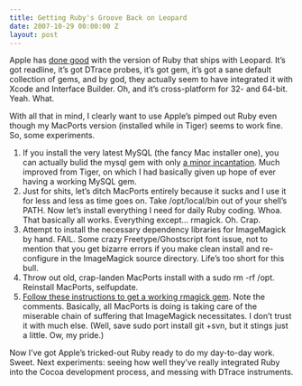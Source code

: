 ```yaml
---
title: Getting Ruby's Groove Back on Leopard
date: 2007-10-29 00:00:00 Z
layout: post
---
```





Apple has [done good](http://trac.macosforge.org/projects/ruby/wiki/WhatsNewInLeopard) with the version of Ruby that ships with Leopard. It’s got readline, it’s got DTrace probes, it’s got gem, it’s got a sane default collection of gems, and by god, they actually seem to have integrated it with Xcode and Interface Builder. Oh, and it’s cross-platform for 32- and 64-bit. Yeah. What.

With all that in mind, I clearly want to use Apple’s pimped out Ruby even though my MacPorts version (installed while in Tiger) seems to work fine. So, some experiments.

1.  If you install the very latest MySQL (the fancy Mac installer one), you can actually bulid the mysql gem with only [a minor incantation](http://trac.macosforge.org/projects/ruby/wiki/Troubleshooting). Much improved from Tiger, on which I had basically given up hope of ever having a working MySQL gem.
2.  Just for shits, let’s ditch MacPorts entirely because it sucks and I use it for less and less as time goes on. Take /opt/local/bin out of your shell’s PATH. Now let’s install everything I need for daily Ruby coding. Whoa. That basically all works. Everything except… rmagick. Oh. Crap.
3.  Attempt to install the necessary dependency libraries for ImageMagick by hand. FAIL. Some crazy Freetype/Ghostscript font issue, not to mention that you get bizarre errors if you make clean install and re-configure in the ImageMagick source directory. Life’s too short for this bull.
4.  Throw out old, crap-landen MacPorts install with a sudo rm -rf /opt. Reinstall MacPorts, selfupdate.
5.  [Follow these instructions to get a working rmagick gem](http://nullstyle.com/2007/10/27/how-to-build-imagemagick-and-install-rmagick-with-macports-on-mac-os-x-leopard/). Note the comments. Basically, all MacPorts is doing is taking care of the miserable chain of suffering that ImageMagick necessitates. I don’t trust it with much else. (Well, save sudo port install git +svn, but it stings just a little. Ow, my pride.)

Now I’ve got Apple’s tricked-out Ruby ready to do my day-to-day work. Sweet. Next experiments: seeing how well they’ve really integrated Ruby into the Cocoa development process, and messing with DTrace instruments.
